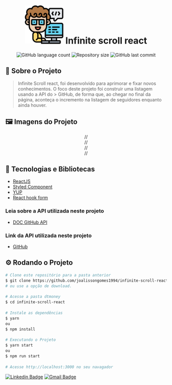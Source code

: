 <!-- Logotipo -->
<h1 align="center">
  <img alt="infinite scroll react" src="https://github.com/joalissongomes1994/infinite-scroll-react/blob/main/public/favicon.png" width="120px" />
  <span>Infinite scroll react</span>
</h1>

<!-- Badges -->
<p align="center">
  <img alt="GitHub language count" src="https://img.shields.io/github/languages/count/joalissongomes1994/infinite-scroll-react?color=%2304D361?style=flat-square">
  <img alt="Repository size" src="https://img.shields.io/github/repo-size/joalissongomes1994/infinite-scroll-react?color=%2304D361?style=flat-square">
  <img alt="GitHub last commit" src="https://img.shields.io/github/last-commit/joalissongomes1994/infinite-scroll-react?color=%2304D361?style=flat-square">
</p>

<!-- Sobre o Projeto -->
## 🚀 Sobre o Projeto
  > Infinite Scroll react, foi desenvolvido para aprimorar e fixar novos conhecimentos. O foco deste projeto foi construir uma listagem usando a API do       > GitHub, de forma que, ao chegar no final da página, aconteça o incremento na listagem de seguidores enquanto ainda houver.

## 🖼️ Imagens do Projeto
<div align="center">
  //<img src="" style={{marginBottom: "20px"}}>
</div>
<div align="center">
  //<img src="">
</div>
<div align="center">
  //<img src="">
</div>
<div align="center">
  //<img src="">
</div>

## 🧰 Tecnologias e Bibliotecas

* [ReactJS](https://pt-br.reactjs.org/tutorial/tutorial.html)
* [Styled Component](https://www.npmjs.com/package/styled-components)
* [YUP](https://www.npmjs.com/package/yup)
* [React hook form](https://react-hook-form.com/get-started)


### Leia sobre a API utilizada neste projeto
* [DOC GitHub API]([https://docs.github.com/en/developers/overview/about-githubs-apis])

### Link da API utilizada neste projeto
 * [GitHub]([https://api.github.com])

## ⚙️ Rodando o Projeto
```bash
# Clone este repositório para a pasta anterior
$ git clone https://github.com/joalissongomes1994/infinite-scroll-react.git
# ou use a opção de download.

# Acesse a pasta dtmoney
$ cd infinite-scroll-react

# Instale as dependências
$ yarn
ou
$ npm install

# Executando o Projeto
$ yarn start 
ou
$ npm run start

# Acesse http://localhost:3000 no seu navagador
```


  [![Linkedin Badge](https://img.shields.io/badge/-Joalisson-blue?style=flat-square&logo=Linkedin&logoColor=white&link=https://www.linkedin.com/in/joalisson-gomes-44b960127/)](https://www.linkedin.com/in/joalisson-gomes-44b960127/) 
  [![Gmail Badge](https://img.shields.io/badge/-joalisson.webdev@gmail.com-c14438?style=flat-square&logo=Gmail&logoColor=white&link=mailto:joalisson.webdev@gmail.com)](mailto:joalisson.webdev@gmail.com)
